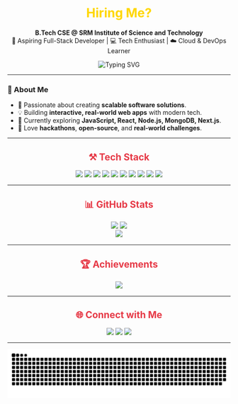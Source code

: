 <!-- Profile Header -->
<div align="center">
 <h1 style="color:#FFD700;">Hiring Me?</h1>
  <p>
    <strong>B.Tech CSE @ SRM Institute of Science and Technology</strong><br/>
    🚀 Aspiring Full-Stack Developer | 💻 Tech Enthusiast | ☁️ Cloud & DevOps Learner
  </p>

  <img src="https://readme-typing-svg.herokuapp.com?font=Fira+Code&size=30&duration=3000&pause=1000&color=FF4F00&center=true&vCenter=true&width=700&lines=Welcome+to+my+GitHub+profile!;" alt="Typing SVG" />
  
</div>

---

<!-- About Me -->
### 🚀 About Me  
- 🎯 Passionate about creating **scalable software solutions**.  
- 💡 Building **interactive, real-world web apps** with modern tech.  
- 🌱 Currently exploring **JavaScript, React, Node.js, MongoDB, Next.js**.  
- 💬 Love **hackathons**, **open-source**, and **real-world challenges**.  

---

<!-- Tech Stack -->
<h2 align="center" style="color:#e63946;">⚒️ Tech Stack</h2>

<p align="center">
  <img src="https://img.shields.io/badge/JavaScript-%23F7DF1E.svg?style=for-the-badge&logo=javascript&logoColor=black"/>
  <img src="https://img.shields.io/badge/React-%2361DAFB.svg?style=for-the-badge&logo=react&logoColor=black"/>
  <img src="https://img.shields.io/badge/Node.js-%236DA55F.svg?style=for-the-badge&logo=node.js&logoColor=white"/>
  <img src="https://img.shields.io/badge/MongoDB-%234ea94b.svg?style=for-the-badge&logo=mongodb&logoColor=white"/>
  <img src="https://img.shields.io/badge/Next.js-black?style=for-the-badge&logo=next.js&logoColor=white"/>
  <img src="https://img.shields.io/badge/MySQL-%234479A1.svg?style=for-the-badge&logo=mysql&logoColor=white"/>
  <img src="https://img.shields.io/badge/Python-%233670A0.svg?style=for-the-badge&logo=python&logoColor=ffdd54"/>
  <img src="https://img.shields.io/badge/C-%2300599C.svg?style=for-the-badge&logo=c&logoColor=white"/>
  <img src="https://img.shields.io/badge/C++-%2300599C.svg?style=for-the-badge&logo=c%2B%2B&logoColor=white"/>
  <img src="https://img.shields.io/badge/Java-%23ED8B00.svg?style=for-the-badge&logo=openjdk&logoColor=white"/>
</p>

---

<!-- GitHub Stats -->
<h2 align="center" style="color:#e63946;">📊 GitHub Stats</h2>

<div align="center">
  <img src="https://github-readme-stats.vercel.app/api?username=VishaalPillay&theme=radical&hide_border=true&count_private=true&show_icons=true" height="180"/>
  <img src="https://streak-stats.demolab.com?user=VishaalPillay&theme=radical&hide_border=true" height="180"/>
</div>

<div align="center">
  <img src="https://github-readme-stats.vercel.app/api/top-langs/?username=VishaalPillay&theme=radical&hide_border=true&layout=compact" height="150"/>
</div>

---

<!-- GitHub Trophies -->
<h2 align="center" style="color:#e63946;">🏆 Achievements</h2>

<p align="center">
  <img src="https://github-profile-trophy.vercel.app/?username=VishaalPillay&theme=radical&no-frame=true&margin-w=8" />
</p>

---

<!-- Social Links -->
<h2 align="center" style="color:#e63946;">🌐 Connect with Me</h2>

<p align="center">
  <a href="https://www.instagram.com/vishaal.pillay/"><img src="https://img.shields.io/badge/Instagram-%23e63946.svg?style=for-the-badge&logo=instagram&logoColor=white" /></a>
  <a href="https://www.linkedin.com/in/vishaal-pillay-a63527348/"><img src="https://img.shields.io/badge/LinkedIn-%230077B5.svg?style=for-the-badge&logo=linkedin&logoColor=white" /></a>
  <a href="mailto:vishaalpillay18@gmail.com"><img src="https://img.shields.io/badge/Gmail-%23D14836.svg?style=for-the-badge&logo=gmail&logoColor=white" /></a>
</p>

---

<!-- Snake Animation -->
<p align="center">
  <img src="https://raw.githubusercontent.com/VishaalPillay/VishaalPillay/output/github-snake-dark.svg" alt="snake animation"/>
</p>
